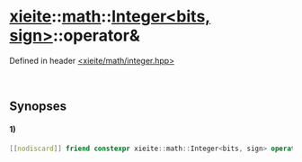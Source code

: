 # [xieite](../../../../../xieite.md)\:\:[math](../../../../../math.md)\:\:[Integer<bits, sign>](../../../../integer.md)\:\:operator&
Defined in header [<xieite/math/integer.hpp>](../../../../../../../include/xieite/math/integer.hpp)

&nbsp;

## Synopses
#### 1)
```cpp
[[nodiscard]] friend constexpr xieite::math::Integer<bits, sign> operator&(const xieite::math::Integer<bits, sign> leftOperand, const xieite::math::Integer<bits, sign> rightOperand) noexcept;
```
